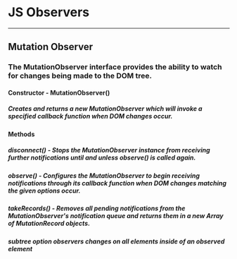 # JS Observers
___

## Mutation Observer
### The MutationObserver interface provides the ability to watch for changes being made to the DOM tree.

#### Constructor - MutationObserver()
##### Creates and returns a new MutationObserver which will invoke a specified callback function when DOM changes occur.

#### Methods
##### disconnect() - Stops the MutationObserver instance from receiving further notifications until and unless observe() is called again.
##### observe() - Configures the MutationObserver to begin receiving notifications through its callback function when DOM changes matching the given options occur.
##### takeRecords() - Removes all pending notifications from the MutationObserver's notification queue and returns them in a new Array of MutationRecord objects.
##### subtree option observers changes on all elements inside of an observed element